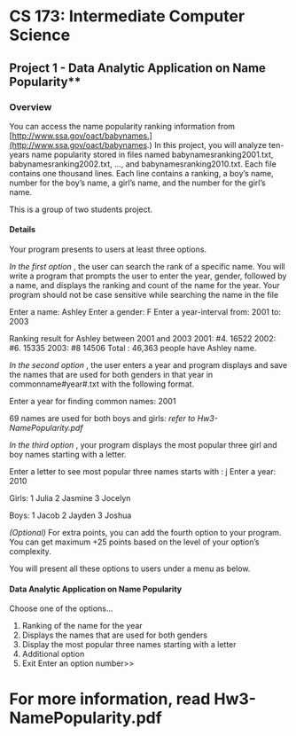 # CS 173: Intermediate Computer Science

## Project 1 - Data Analytic Application on Name Popularity**

### Overview

You can access the name popularity ranking information from [http://www.ssa.gov/oact/babynames.](http://www.ssa.gov/oact/babynames.)
In this project, you will analyze ten-years name popularity stored in files named
babynamesranking2001.txt, babynamesranking2002.txt, ..., and babynamesranking2010.txt.
Each file contains one thousand lines. Each line contains a ranking, a boy’s name, number for
the boy’s name, a girl’s name, and the number for the girl’s name.


This is a group of two students project.

#### Details

Your program presents to users at least three options.

_In the first option_ , the user can search the rank of a specific name. You will write a program that
prompts the user to enter the year, gender, followed by a name, and displays the ranking and
count of the name for the year. Your program should not be case sensitive while searching the
name in the file

Enter a name: Ashley
Enter a gender: F
Enter a year-interval from: 2001
to: 2003

Ranking result for Ashley between 2001 and 2003
2001: #4. 16522
2002: #6. 15335
2003: #8 14506
Total : 46,363 people have Ashley name.

_In the second option_ , the user enters a year and program displays and save the names that are
used for both genders in that year in commonname#year#.txt with the following format.


Enter a year for finding common names: 2001

69 names are used for both boys and girls:
*refer to Hw3-NamePopularity.pdf*

_In the third option_ , your program displays the most popular three girl and boy names starting
with a letter.

Enter a letter to see most popular three names starts with : j
Enter a year: 2010

Girls:
1 Julia
2 Jasmine
3 Jocelyn

Boys:
1 Jacob
2 Jayden
3 Joshua

_(Optional)_ For extra points, you can add the fourth option to your program. You can get
maximum +25 points based on the level of your option’s complexity.

You will present all these options to users under a menu as below.

#### Data Analytic Application on Name Popularity

Choose one of the options...

1. Ranking of the name for the year
2. Displays the names that are used for both genders
3. Display the most popular three names starting with a letter
4. Additional option
5. Exit
Enter an option number>>

# For more information, read Hw3-NamePopularity.pdf


